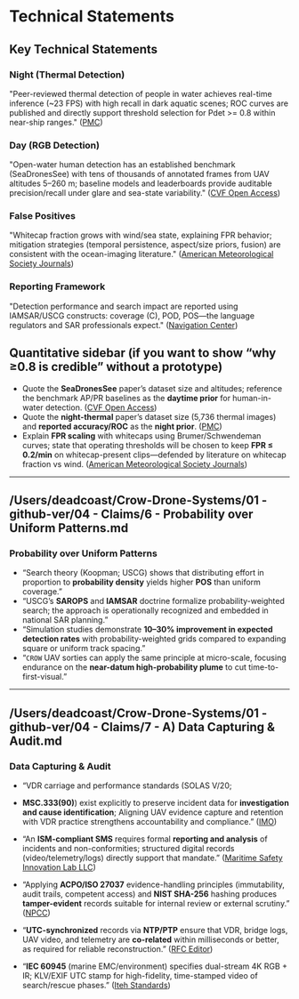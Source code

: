 # Technical Statements #

## Key Technical Statements ##

### Night (Thermal Detection) ###

"Peer-reviewed thermal detection of people in water achieves real-time inference (~23 FPS)
with high recall in dark aquatic scenes; ROC curves are published and directly support
threshold selection for Pdet >= 0.8 within near-ship ranges."
([PMC](https://pmc.ncbi.nlm.nih.gov/articles/PMC11175020/ "Personnel Detection in Dark Aquatic Environments Based ..."))

### Day (RGB Detection) ###

"Open-water human detection has an established benchmark (SeaDronesSee) with tens of thousands of annotated frames from UAV altitudes 5–260 m; baseline models and leaderboards provide auditable precision/recall under glare and sea-state variability." ([CVF Open Access](https://openaccess.thecvf.com/content/WACV2022/html/Varga_SeaDronesSee_A_Maritime_Benchmark_for_Detecting_Humans_in_Open_Water_WACV_2022_paper.html "SeaDronesSee - WACV 2022 Open Access Repository"))

### False Positives ###

"Whitecap fraction grows with wind/sea state, explaining FPR behavior; mitigation strategies (temporal persistence, aspect/size priors, fusion) are consistent with the ocean-imaging literature." ([American Meteorological Society Journals](https://journals.ametsoc.org/view/journals/phoc/47/9/jpo-d-17-0005.1.xml "Whitecap Coverage Dependence on Wind and Wave ..."))

### Reporting Framework ###

"Detection performance and search impact are reported using IAMSAR/USCG constructs: coverage (C), POD, POS—the language regulators and SAR professionals expect." ([Navigation Center](https://navcen.uscg.gov/sites/default/files/pdf/Theory_of_Search.pdf "The Theory of Search - A Simplified Explanation - Navcen"))

## Quantitative sidebar (if you want to show “why ≥0.8 is credible” without a prototype) ##

- Quote the **SeaDronesSee** paper’s dataset size and altitudes; reference the benchmark AP/PR baselines as the **daytime prior** for human-in-water detection. ([CVF Open Access](https://openaccess.thecvf.com/content/WACV2022/html/Varga_SeaDronesSee_A_Maritime_Benchmark_for_Detecting_Humans_in_Open_Water_WACV_2022_paper.html "SeaDronesSee - WACV 2022 Open Access Repository"))
- Quote the **night-thermal** paper’s dataset size (5,736 thermal images) and **reported accuracy/ROC** as the **night prior**. ([PMC](https://pmc.ncbi.nlm.nih.gov/articles/PMC11175020/ "Personnel Detection in Dark Aquatic Environments Based ..."))
- Explain **FPR scaling** with whitecaps using Brumer/Schwendeman curves; state that operating thresholds will be chosen to keep **FPR ≤ 0.2/min** on whitecap-present clips—defended by literature on whitecap fraction vs wind. ([American Meteorological Society Journals](https://journals.ametsoc.org/view/journals/phoc/47/9/jpo-d-17-0005.1.xml "Whitecap Coverage Dependence on Wind and Wave ..."))

---

## /Users/deadcoast/Crow-Drone-Systems/01 - github-ver/04 - Claims/6 - Probability over Uniform Patterns.md ##

### Probability over Uniform Patterns ###

- “Search theory (Koopman; USCG) shows that distributing effort in proportion to **probability density** yields higher **POS** than uniform coverage.”
- “USCG’s **SAROPS** and **IAMSAR** doctrine formalize probability-weighted search; the approach is operationally recognized and embedded in national SAR planning.”
- “Simulation studies demonstrate **10–30% improvement in expected detection rates** with probability-weighted grids compared to expanding square or uniform track spacing.”
- “`CROW` UAV sorties can apply the same principle at micro-scale, focusing endurance on the **near-datum high-probability plume** to cut time-to-first-visual.”

---

## /Users/deadcoast/Crow-Drone-Systems/01 - github-ver/04 - Claims/7 - A) Data Capturing & Audit.md ##

### Data Capturing & Audit ###

- “VDR carriage and performance standards (SOLAS V/20;
- **MSC.333(90)**) exist explicitly to preserve incident data for **investigation and cause identification**; Aligning UAV evidence capture and retention with VDR practice strengthens accountability and compliance.”
([IMO](https://www.imo.org/en/OurWork/Safety/Pages/VDR.aspx "VDR - IMO"))

- “An **ISM-compliant SMS** requires formal **reporting and analysis** of incidents and non-conformities; structured digital records (video/telemetry/logs) directly support that mandate.”
([Maritime Safety Innovation Lab LLC](https://maritimesafetyinnovationlab.org/wp-content/uploads/2014/02/ism-code.pdf "ISM Code & Guidelines"))

- “Applying **ACPO/ISO 27037** evidence-handling principles (immutability, audit trails, competent access) and **NIST SHA-256** hashing produces **tamper-evident** records suitable for internal review or external scrutiny.”
([NPCC](https://www.npcc.police.uk/Publication/National%20Policing%20Guidelines/ACPO%20Guidelines%20on%20Digital%20Evidence.pdf "ISO/IEC 27037: Information security requirements for digital evidence"))

- “**UTC-synchronized** records via **NTP/PTP** ensure that VDR, bridge logs, UAV video, and telemetry are **co-related** within milliseconds or better, as required for reliable reconstruction.”
([RFC Editor](https://datatracker.ietf.org/doc/html/rfc5905 "RFC 5905 - Network Time Protocol (NTP) Version 4: Protocol and Algorithms Specification"))

- “**IEC 60945** (marine EMC/environment) specifies dual-stream 4K RGB + IR; KLV/EXIF UTC stamp for high-fidelity, time-stamped video of search/rescue phases.”
([Iteh Standards](https://cdn.standards.iteh.ai/samples/6359/5e7d127ed2e74ba1af3aee001a7ca5cb/IEC-60945-2002.pdf "IEC 60945:2002"))
